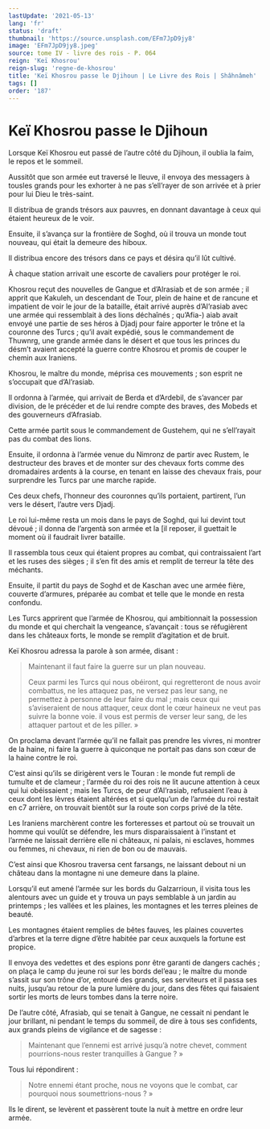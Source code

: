 ```yaml
---
lastUpdate: '2021-05-13'
lang: 'fr'
status: 'draft'
thumbnail: 'https://source.unsplash.com/EFm7JpD9jy8'
image: 'EFm7JpD9jy8.jpeg'
source: tome IV - livre des rois - P. 064
reign: 'Keï Khosrou'
reign-slug: 'regne-de-khosrou'
title: 'Keï Khosrou passe le Djihoun | Le Livre des Rois | Shâhnâmeh'
tags: []
order: '187'
---
```


<!-- LTeX: language=fr -->

# Keï Khosrou passe le Djihoun

Lorsque Keï Khosrou eut passé de l’autre côté du Djihoun, il oublia la faim, le repos et le sommeil.

Aussitôt que son armée eut traversé le lleuve, il envoya des messagers à tousles grands pour les exhorter à ne pas s’ell’rayer de son arrivée et à prier pour lui Dieu le très-saint.

Il distribua de grands trésors aux pauvres, en donnant davantage à ceux qui étaient heureux de le voir.

Ensuite, il s’avança sur la frontière de Soghd, où il trouva un monde tout nouveau, qui était la demeure des hiboux.

Il distribua encore des trésors dans ce pays et désira qu’il lût cultivé.

À chaque station arrivait une escorte de cavaliers pour protéger le roi.

Khosrou reçut des nouvelles de Gangue et d’Alrasiab et de son armée ; il apprit que Kakuleh, un descendant de Tour, plein de haine et de rancune et impatient de voir le jour de la bataille, était arrivé auprès d’Al’rasiab avec une armée qui ressemblait à des lions déchaînés ; qu’Afia-) aiab avait envoyé une partie de ses héros à Djadj pour faire apporter le trône et la couronne des Turcs ; qu’il avait expédié, sous le commandement de Thuwnrg, une grande armée dans le désert et que tous les princes du désm’t avaient accepté la guerre contre Khosrou et promis de couper le chemin aux Iraniens.

Khosrou, le maître du monde, méprisa ces mouvements ; son esprit ne s’occupait que d’Al’rasiab.

Il ordonna à l’armée, qui arrivait de Berda et d’Ardebil, de s’avancer par division, de le précéder et de lui rendre compte des braves, des Mobeds et des gouverneurs d’Afrasiab.

Cette armée partit sous le commandement de Gustehem, qui ne s’ell’rayait pas du combat des lions.

Ensuite, il ordonna à l’armée venue du Nimronz de partir avec Rustem, le destructeur des braves et de monter sur des chevaux forts comme des dromadaires ardents à la course, en tenant en laisse des chevaux frais, pour surprendre les Turcs par une marche rapide.

Ces deux chefs, l’honneur des couronnes qu’ils portaient, partirent, l’un vers le désert, l’autre vers Djadj.

Le roi lui-même resta un mois dans le pays de Soghd, qui lui devint tout dévoué ; il donna de l’argentà son armée et la [il reposer, il guettait le moment où il faudrait livrer bataille.

Il rassembla tous ceux qui étaient propres au combat, qui contraissaient l’art et les ruses des sièges ; il s’en fit des amis et remplit de terreur la tête des méchants.

Ensuite, il partit du pays de Soghd et de Kaschan avec une armée fière, couverte d’armures, préparée au combat et telle que le monde en resta confondu.

Les Turcs apprirent que l’armée de Khosrou, qui ambitionnait la possession du monde et qui cherchait la vengeance, s’avançait : tous se réfugièrent dans les châteaux forts, le monde se remplit d’agitation et de bruit.

Keï Khosrou adressa la parole à son armée, disant :

> Maintenant il faut faire la guerre sur un plan nouveau.
>
> Ceux parmi les Turcs qui nous obéiront, qui regretteront de nous avoir combattus, ne les attaquez pas, ne versez pas leur sang, ne permettez à personne de leur faire du mal ; mais ceux qui s’aviseraient de nous attaquer, ceux dont le cœur haineux ne veut pas suivre la bonne voie. il vous est permis de verser leur sang, de les attaquer partout et de les piller. »

On proclama devant l’armée qu’il ne fallait pas prendre les vivres, ni montrer de la haine, ni faire la guerre à quiconque ne portait pas dans son cœur de la haine contre le roi.

C’est ainsi qu’ils se dirigèrent vers le Touran : le monde fut rempli de tumulte et de clameur ; l’armée du roi des rois ne lit aucune attention à ceux qui lui obéissaient ; mais les Turcs, de peur d’Al’rasiab, refusaient l’eau à ceux dont les lèvres étaient altérées et si quelqu’un de l’armée du roi restait en c7 arrière, on trouvait bientôt sur la route son corps privé de la tête.

Les Iraniens marchèrent contre les forteresses et partout où se trouvait un homme qui voulût se défendre, les murs disparaissaient à l’instant et l’armée ne laissait derrière elle ni châteaux, ni palais, ni esclaves, hommes ou femmes, ni chevaux, ni rien de bon ou de mauvais.

C’est ainsi que Khosrou traversa cent farsangs, ne laissant debout ni un château dans la montagne ni une demeure dans la plaine.

Lorsqu’il eut amené l’armée sur les bords du Galzarrioun, il visita tous les alentours avec un guide et y trouva un pays semblable à un jardin au printemps ; les vallées et les plaines, les montagnes et les terres pleines de beauté.

Les montagnes étaient remplies de bêtes fauves, les plaines couvertes d’arbres et la terre digne d’être habitée par ceux auxquels la fortune est propice.

Il envoya des vedettes et des espions ponr être garanti de dangers cachés ; on plaça le camp du jeune roi sur les bords del’eau ; le maître du monde s’assit sur son trône d’or, entouré des grands, ses serviteurs et il passa ses nuits, jusqu’au retour de la pure lumière du jour, dans des fêtes qui faisaient sortir les morts de leurs tombes dans la terre noire.

De l’autre côté, Afrasiab, qui se tenait à Gangue, ne cessait ni pendant le jour brillant, ni pendant le temps du sommeil, de dire à tous ses confidents, aux grands pleins de vigilance et de sagesse :

> Maintenant que l’ennemi est arrivé jusqu’à notre chevet, comment pourrions-nous rester tranquilles à Gangue ? »

Tous lui répondirent :

> Notre ennemi étant proche, nous ne voyons que le combat, car pourquoi nous soumettrions-nous ? »

Ils le dirent, se levèrent et passèrent toute la nuit à mettre en ordre leur armée.
